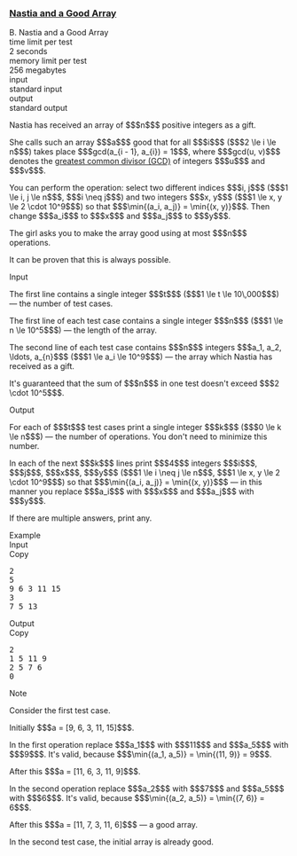 <h3><a href="https://codeforces.com/contest/1521/problem/B" target="_blank" rel="noopener noreferrer">Nastia and a Good Array</a></h3>

<div class="header"><div class="title">B. Nastia and a Good Array</div><div class="time-limit"><div class="property-title">time limit per test</div>2 seconds</div><div class="memory-limit"><div class="property-title">memory limit per test</div>256 megabytes</div><div class="input-file input-standard"><div class="property-title">input</div>standard input</div><div class="output-file output-standard"><div class="property-title">output</div>standard output</div></div><div><p><span class="tex-font-style-it">Nastia has received an array of $$$n$$$ positive integers as a gift</span>.</p><p>She calls such an array $$$a$$$ good that for all $$$i$$$ ($$$2 \le i \le n$$$) takes place $$$gcd(a_{i - 1}, a_{i}) = 1$$$, where $$$gcd(u, v)$$$ denotes the <a href="https://en.wikipedia.org/wiki/Greatest_common_divisor">greatest common divisor (GCD)</a> of integers $$$u$$$ and $$$v$$$.</p><p>You can perform the operation: select two <span class="tex-font-style-bf">different</span> indices $$$i, j$$$ ($$$1 \le i, j \le n$$$, $$$i \neq j$$$) and two integers $$$x, y$$$ ($$$1 \le x, y \le 2 \cdot 10^9$$$) so that $$$\min{(a_i, a_j)} = \min{(x, y)}$$$. Then change $$$a_i$$$ to $$$x$$$ and $$$a_j$$$ to $$$y$$$.</p><p>The girl asks you to make the array good using <span class="tex-font-style-bf">at most</span> $$$n$$$ operations.</p><p>It can be proven that this is always possible.</p></div><div class="input-specification"><div class="section-title">Input</div><p>The first line contains a single integer $$$t$$$ ($$$1 \le t \le 10\,000$$$) — the number of test cases.</p><p>The first line of each test case contains a single integer $$$n$$$ ($$$1 \le n \le 10^5$$$) — the length of the array.</p><p>The second line of each test case contains $$$n$$$ integers $$$a_1, a_2, \ldots, a_{n}$$$ ($$$1 \le a_i \le 10^9$$$) — the array which Nastia has received as a gift.</p><p>It's guaranteed that the sum of $$$n$$$ in one test doesn't exceed $$$2 \cdot 10^5$$$.</p></div><div class="output-specification"><div class="section-title">Output</div><p>For each of $$$t$$$ test cases print a single integer $$$k$$$ ($$$0 \le k \le n$$$) — the number of operations. You don't need to minimize this number.</p><p>In each of the next $$$k$$$ lines print $$$4$$$ integers $$$i$$$, $$$j$$$, $$$x$$$, $$$y$$$ ($$$1 \le i \neq j \le n$$$, $$$1 \le x, y \le 2 \cdot 10^9$$$) so that $$$\min{(a_i, a_j)} = \min{(x, y)}$$$ — in this manner you replace $$$a_i$$$ with $$$x$$$ and $$$a_j$$$ with $$$y$$$.</p><p>If there are multiple answers, print any.</p></div><div class="sample-tests"><div class="section-title">Example</div><div class="sample-test"><div class="input"><div class="title">Input<div title="Copy" data-clipboard-target="#id006313297651772036" id="id008283517126374768" class="input-output-copier">Copy</div></div><pre id="id006313297651772036">2
5
9 6 3 11 15
3
7 5 13
</pre></div><div class="output"><div class="title">Output<div title="Copy" data-clipboard-target="#id007181889723488638" id="id007725258646852394" class="input-output-copier">Copy</div></div><pre id="id007181889723488638">2
1 5 11 9
2 5 7 6
0</pre></div></div></div><div class="note"><div class="section-title">Note</div><p>Consider the first test case.</p><p>Initially $$$a = [9, 6, 3, 11, 15]$$$.</p><p>In the first operation replace $$$a_1$$$ with $$$11$$$ and $$$a_5$$$ with $$$9$$$. It's valid, because $$$\min{(a_1, a_5)} = \min{(11, 9)} = 9$$$.</p><p>After this $$$a = [11, 6, 3, 11, 9]$$$.</p><p>In the second operation replace $$$a_2$$$ with $$$7$$$ and $$$a_5$$$ with $$$6$$$. It's valid, because $$$\min{(a_2, a_5)} = \min{(7, 6)} = 6$$$.</p><p>After this $$$a = [11, 7, 3, 11, 6]$$$ — a good array.</p><p>In the second test case, the initial array is already good.</p></div>